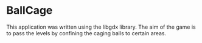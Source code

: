 # BallCage

This application was written using the libgdx library. The aim of the game is to pass 
the levels by confining the caging balls to certain areas.
